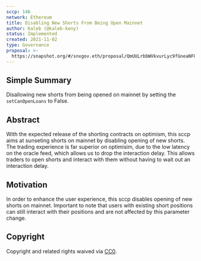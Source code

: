 ```yaml
---
sccp: 146
network: Ethereum
title: Disabling New Shorts From Being Open Mainnet
author: Kaleb (@kaleb-keny)
status: Implemented
created: 2021-11-02
type: Governance
proposal: >-
  https://snapshot.org/#/snxgov.eth/proposal/QmUULrbbWVkvurLyc9fGneaNFCepGzMs5xDQLCXUVecaCs
---
```


## Simple Summary

<!--"If you can't explain it simply, you don't understand it well enough." Provide a simplified and layman-accessible explanation of the SCCP.-->

Disallowing new shorts from being opened on mainnet by setting the `setCanOpenLoans` to False.

## Abstract

<!--A short (~200 word) description of the variable change proposed.-->

With the expected release of the shorting contracts on optimism, this sccp aims at sunseting shorts on mainnet by disabling opening of new shorts. The trading experience is far superior on optimisim, due to the low latency on the oracle feed, which allows us to drop the interaction delay. This allows traders to open shorts and interact with them without having to wait out an interaction delay.

## Motivation

<!--The motivation is critical for SCCPs that want to update variables within Synthetix. It should clearly explain why the existing variable is not incentive aligned. SCCP submissions without sufficient motivation may be rejected outright.-->

In order to enhance the user experience, this sccp disables opening of new shorts on mainnet. Important to note that users with existing short positions can still interact with their positions and are not affected by this parameter change.

## Copyright

Copyright and related rights waived via [CC0](https://creativecommons.org/publicdomain/zero/1.0/).
